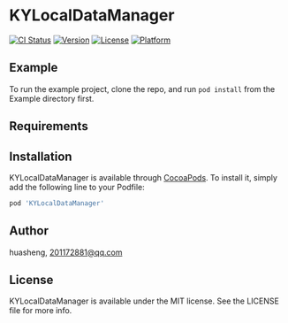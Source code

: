 # KYLocalDataManager

[![CI Status](https://img.shields.io/travis/huasheng/KYLocalDataManager.svg?style=flat)](https://travis-ci.org/huasheng/KYLocalDataManager)
[![Version](https://img.shields.io/cocoapods/v/KYLocalDataManager.svg?style=flat)](https://cocoapods.org/pods/KYLocalDataManager)
[![License](https://img.shields.io/cocoapods/l/KYLocalDataManager.svg?style=flat)](https://cocoapods.org/pods/KYLocalDataManager)
[![Platform](https://img.shields.io/cocoapods/p/KYLocalDataManager.svg?style=flat)](https://cocoapods.org/pods/KYLocalDataManager)

## Example

To run the example project, clone the repo, and run `pod install` from the Example directory first.

## Requirements

## Installation

KYLocalDataManager is available through [CocoaPods](https://cocoapods.org). To install
it, simply add the following line to your Podfile:

```ruby
pod 'KYLocalDataManager'
```

## Author

huasheng, 201172881@qq.com

## License

KYLocalDataManager is available under the MIT license. See the LICENSE file for more info.
